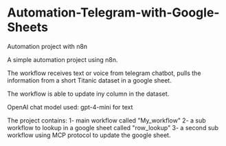 # Automation-Telegram-with-Google-Sheets
Automation project with n8n

A simple automation project using n8n.

The workflow receives text or voice from telegram chatbot, 
pulls the information from a short Titanic dataset in a google sheet. 

The workflow is able to update iny column in the dataset.

OpenAI chat model used: gpt-4-mini for text

The project contains:
1- main workflow called "My_workflow"
2- a sub workflow to lookup in a google sheet called "row_lookup"
3- a second sub workflow using MCP protocol to update the google sheet.
